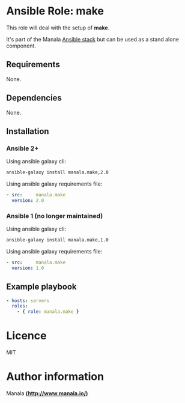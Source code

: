 # Ansible Role: make

This role will deal with the setup of __make__.

It's part of the Manala <a href="http://www.manala.io" target="_blank">Ansible stack</a> but can be used as a stand alone component.

## Requirements

None.

## Dependencies

None.

## Installation

### Ansible 2+

Using ansible galaxy cli:

```bash
ansible-galaxy install manala.make,2.0
```

Using ansible galaxy requirements file:

```yaml
- src:     manala.make
  version: 2.0
```

### Ansible 1 (no longer maintained)

Using ansible galaxy cli:

```bash
ansible-galaxy install manala.make,1.0
```

Using ansible galaxy requirements file:

```yaml
- src:     manala.make
  version: 1.0
```

## Example playbook

```yaml
- hosts: servers
  roles:
    - { role: manala.make }
```

# Licence

MIT

# Author information

Manala [**(http://www.manala.io/)**](http://www.manala.io)
